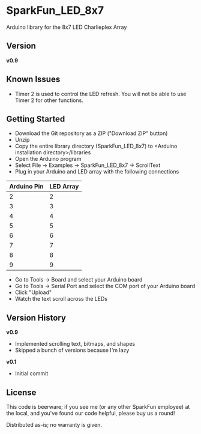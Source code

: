 SparkFun_LED_8x7
================

Arduino library for the 8x7 LED Charlieplex Array

Version
-------

**v0.9**

Known Issues
------------

* Timer 2 is used to control the LED refresh. You will not be able to use Timer 2 for other functions.

Getting Started
---------------

* Download the Git repository as a ZIP ("Download ZIP" button)
* Unzip
* Copy the entire library directory (SparkFun_LED_8x7) to \<Arduino installation directory\>/libraries
* Open the Arduino program
* Select File -> Examples -> SparkFun_LED_8x7 -> ScrollText
* Plug in your Arduino and LED array with the following connections

| Arduino Pin | LED Array |
|---|---|
| 2 | 2 | 
| 3 | 3 |
| 4 | 4 |
| 5 | 5 |
| 6 | 6 |
| 7 | 7 |
| 8 | 8 |
| 9 | 9 |

* Go to Tools -> Board and select your Arduino board
* Go to Tools -> Serial Port and select the COM port of your Arduino board
* Click "Upload"
* Watch the text scroll across the LEDs

Version History
---------------

**v0.9**

* Implemented scrolling text, bitmaps, and shapes
* Skipped a bunch of versions because I'm lazy

**v0.1**

* Initial commit

License
-------

This code is beerware; if you see me (or any other SparkFun employee) at the local, and you've found our code helpful, please buy us a round!

Distributed as-is; no warranty is given.